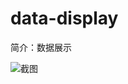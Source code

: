 # data-display

简介：数据展示

![截图](https://img.alicdn.com/tfs/TB1IKT9jfDH8KJjy1XcXXcpdXXa-1892-324.png)





